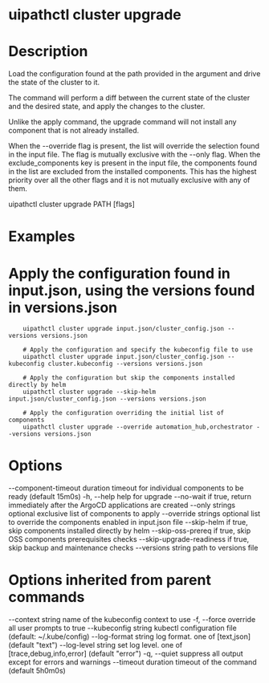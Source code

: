 ﻿# uipathctl cluster upgrade

# Description

Load the configuration found at the path provided in the argument and drive the state of the cluster to it.

The command will perform a diff between the current state of the cluster and the desired state, and apply the changes to the cluster.

Unlike the apply command, the upgrade command will not install any component that is not already installed.

When the --override flag is present, the list will override the selection found in the input file. The flag is mutually exclusive with the --only flag. When the exclude_components key is present in the input file, the components found in the list are excluded from the installed components. This has the highest priority over all the other flags and it is not mutually exclusive with any of them.

uipathctl cluster upgrade PATH [flags]

# Examples

# Apply the configuration found in input.json, using the versions found in versions.json
        uipathctl cluster upgrade input.json/cluster_config.json --versions versions.json
        
        # Apply the configuration and specify the kubeconfig file to use
        uipathctl cluster upgrade input.json/cluster_config.json --kubeconfig cluster.kubeconfig --versions versions.json

        # Apply the configuration but skip the components installed directly by helm
        uipathctl cluster upgrade --skip-helm input.json/cluster_config.json --versions versions.json

        # Apply the configuration overriding the initial list of components
        uipathctl cluster upgrade --override automation_hub,orchestrator --versions versions.json

# Options

--component-timeout duration   timeout for individual components to be ready (default 15m0s)
  -h, --help                         help for upgrade
      --no-wait                      if true, return immediately after the ArgoCD applications are created
      --only strings                 optional exclusive list of components to apply
      --override strings             optional list to override the components enabled in input.json file
      --skip-helm                    if true, skip components installed directly by helm
      --skip-oss-prereq              if true, skip OSS components prerequisites checks
      --skip-upgrade-readiness       if true, skip backup and maintenance checks
      --versions string              path to versions file

# Options inherited from parent commands

--context string      name of the kubeconfig context to use
  -f, --force               override all user prompts to true
      --kubeconfig string   kubectl configuration file (default: ~/.kube/config)
      --log-format string   log format. one of [text,json] (default "text")
      --log-level string    set log level. one of [trace,debug,info,error] (default "error")
  -q, --quiet               suppress all output except for errors and warnings
      --timeout duration    timeout of the command (default 5h0m0s)
